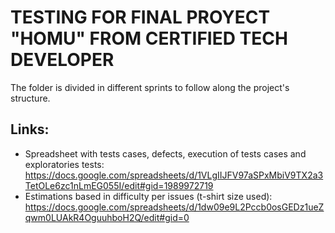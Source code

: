 # TESTING FOR FINAL PROYECT "HOMU" FROM CERTIFIED TECH DEVELOPER
The folder is divided in different sprints to follow along the project's structure.

## Links:
- Spreadsheet with tests cases, defects, execution of tests cases and exploratories tests: https://docs.google.com/spreadsheets/d/1VLgIIJFV97aSPxMbiV9TX2a3TetOLe6zc1nLmEG055I/edit#gid=1989972719
- Estimations based in difficulty per issues (t-shirt size used): https://docs.google.com/spreadsheets/d/1dw09e9L2Pccb0osGEDz1ueZqwm0LUAkR4OguuhboH2Q/edit#gid=0

